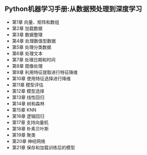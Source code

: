 ## Python机器学习手册:从数据预处理到深度学习
- 第1章 向量、矩阵和数组
- 第2章 加载数据
- 第3章 数据整理
- 第4章 处理数值型数据
- 第5章 处理分类数据
- 第6章 处理文本
- 第7章 处理日期和时间
- 第8章 图像处理
- 第9章 利用特征提取进行特征降维
- 第10章 使用特征选择进行降维
- 第11章 模型评估
- 第12章 模型选择
- 第13章 线性回归
- 第14章 树和森林
- 第15章 KNN
- 第16章 逻辑回归
- 第17章 支持向量机
- 第18章 朴素贝叶斯
- 第19章 聚类
- 第20章 神经网络
- 第21章 保存和加载训练后的模型